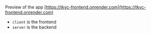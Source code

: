 Preview of the app [https://tkyc-frontend.onrender.com](https://tkyc-frontend.onrender.com)

- `client` is the frontend
- `server` is the backend

